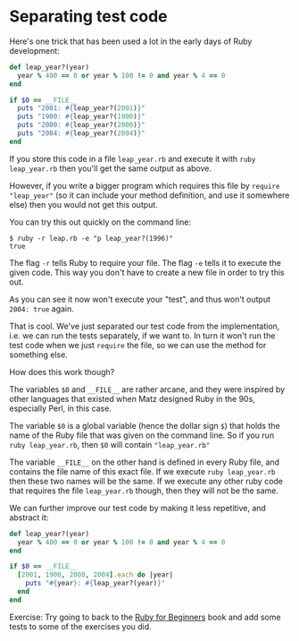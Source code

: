 # Separating test code

Here's one trick that has been used a lot in the early days of Ruby development:

```ruby
def leap_year?(year)
  year % 400 == 0 or year % 100 != 0 and year % 4 == 0
end

if $0 == __FILE__
  puts "2001: #{leap_year?(2001)}"
  puts "1900: #{leap_year?(1900)}"
  puts "2000: #{leap_year?(2000)}"
  puts "2004: #{leap_year?(2004)}"
end
```

If you store this code in a file `leap_year.rb` and execute it with `ruby
leap_year.rb` then you'll get the same output as above.

However, if you write a bigger program which requires this file by `require
"leap_year"` (so it can include your method definition, and use it somewhere
else) then you would not get this output.

You can try this out quickly on the command line:

```
$ ruby -r leap.rb -e "p leap_year?(1996)"
true
```

The flag `-r` tells Ruby to require your file. The flag `-e` tells it to
execute the given code. This way you don't have to create a new file in order
to try this out.

As you can see it now won't execute your "test", and thus won't output `2004:
true` again.

That is cool. We've just separated our test code from the implementation, i.e.
we can run the tests separately, if we want to. In turn it won't run the test
code when we just `require` the file, so we can use the method for something
else.

How does this work though?

The variables `$0` and `__FILE__` are rather arcane, and they were inspired by
other languages that existed when Matz designed Ruby in the 90s, especially
Perl, in this case.

The variable `$0` is a global variable (hence the dollar sign `$`) that holds
the name of the Ruby file that was given on the command line. So if you run
`ruby leap_year.rb`, then `$0` will contain `"leap_year.rb"`

The variable `__FILE__` on the other hand is defined in every Ruby file, and
contains the file name of this exact file. If we execute `ruby leap_year.rb`
then these two names will be the same. If we execute any other ruby code that
requires the file `leap_year.rb` though, then they will not be the same.

We can further improve our test code by making it less repetitive, and abstract
it:

```ruby
def leap_year?(year)
  year % 400 == 0 or year % 100 != 0 and year % 4 == 0
end

if $0 == __FILE__
  [2001, 1900, 2000, 2004].each do |year|
    puts "#{year}: #{leap_year?(year)}"
  end
end
```

Exercise: Try going to back to the [Ruby for Beginners](http://ruby-for-beginners.rubymonstas.org/)
book and add some tests to some of the exercises you did.
